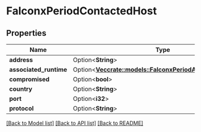 # FalconxPeriodContactedHost

## Properties

Name | Type | Description | Notes
------------ | ------------- | ------------- | -------------
**address** | Option<**String**> |  | [optional]
**associated_runtime** | Option<[**Vec<crate::models::FalconxPeriodAssociatedRuntime>**](falconx.AssociatedRuntime.md)> |  | [optional]
**compromised** | Option<**bool**> |  | [optional]
**country** | Option<**String**> |  | [optional]
**port** | Option<**i32**> |  | [optional]
**protocol** | Option<**String**> |  | [optional]

[[Back to Model list]](../README.md#documentation-for-models) [[Back to API list]](../README.md#documentation-for-api-endpoints) [[Back to README]](../README.md)


